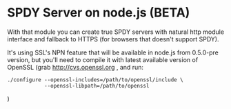 # SPDY Server on node.js (BETA)

With that module you can create true SPDY servers with natural http module
interface and fallback to HTTPS (for browsers that doesn't support SPDY).

It's using SSL's NPN feature that will be available in node.js from 0.5.0-pre
version, but you'll need to compile it with latest available version of OpenSSL
(grab http://cvs.openssl.org , and run:

    ./configure --openssl-includes=/path/to/openssl/include \
                --openssl-libpath=/path/to/openssl
)

